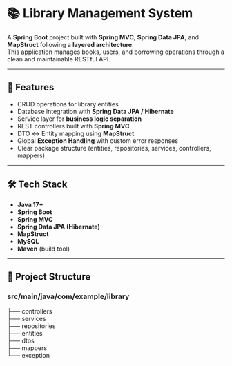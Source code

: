 # 📚 Library Management System

A **Spring Boot** project built with **Spring MVC**, **Spring Data JPA**, and **MapStruct** following a **layered architecture**.  
This application manages books, users, and borrowing operations through a clean and maintainable RESTful API.

---

## 🚀 Features
- CRUD operations for library entities
- Database integration with **Spring Data JPA / Hibernate**
- Service layer for **business logic separation**
- REST controllers built with **Spring MVC**
- DTO ↔ Entity mapping using **MapStruct**
- Global **Exception Handling** with custom error responses
- Clear package structure (entities, repositories, services, controllers, mappers)

---

## 🛠️ Tech Stack
- **Java 17+**
- **Spring Boot**
- **Spring MVC**
- **Spring Data JPA (Hibernate)**
- **MapStruct**
- **MySQL** 
- **Maven** (build tool)

---

## 📂 Project Structure <br>
### src/main/java/com/example/library <br>
├── controllers    
├── services       
├── repositories   
├── entities       
├── dtos           
├── mappers        
└── exception      
